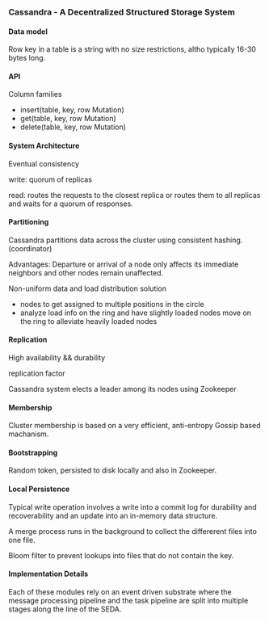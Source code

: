 ### Cassandra - A Decentralized Structured Storage System

#### Data model 
Row key in a table is a string with no size restrictions, altho typically 16-30  bytes long.

#### API
Column families

- insert(table, key, row Mutation)
- get(table, key, row Mutation)
- delete(table, key, row Mutation)

#### System Architecture
Eventual consistency

write: quorum of replicas

read: routes the requests to the closest replica or routes them to all replicas and waits for a quorum of responses.

#### Partitioning
Cassandra partitions data across the cluster using consistent hashing. (coordinator)

Advantages:
Departure or arrival of a node only affects its immediate neighbors and other nodes remain unaffected.

Non-uniform data and load distribution solution
- nodes to get assigned to multiple positions in the circle
- analyze load info on the ring and have slightly loaded nodes move on the ring to alleviate heavily loaded nodes 

#### Replication

High availability && durability

replication factor

Cassandra system elects a leader among its nodes using Zookeeper

#### Membership
Cluster membership is based on a very efficient, anti-entropy Gossip based machanism.

#### Bootstrapping
Random token, persisted to disk locally and also in Zookeeper.

#### Local Persistence
Typical write operation involves a write into a commit log for durability and recoverability and an update into an in-memory data structure.

A merge process runs in the background to collect the differerent files into one file.

Bloom filter to prevent lookups into files that do not contain the key.

#### Implementation Details
Each of these modules rely on an event driven substrate where the message processing pipeline and the task pipeline 
are split into multiple stages along the line of the SEDA.
